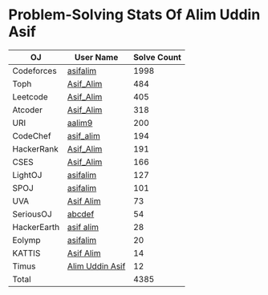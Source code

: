 # Problem-Solving Stats Of Alim Uddin Asif
| OJ | User Name | Solve Count |
| -------- | -------- | -------- |
| Codeforces   | [asifalim](https://codeforces.com/profile/asifalim)   | 1998   |
| Toph   | [Asif_Alim](https://toph.co/u/Asif_Alim)   | 484   |
| Leetcode   | [Asif_Alim](https://leetcode.com/u/Asif_Alim/)   |  405  |
| Atcoder   | [Asif_Alim](https://atcoder.jp/users/Asif_Alim)   | 318   |
| URI   | [aalim9](https://judge.beecrowd.com/en/profile/338268)   | 200   |
| CodeChef   | [asif_alim](https://www.codechef.com/users/asif_alim)   | 194   |
| HackerRank   | [Asif_Alim](https://www.hackerrank.com/profile/Asif_Alim)   | 191   |
| CSES   | [Asif_Alim](https://cses.fi/user/28299)   | 166   |
| LightOJ   | [asifalim](https://lightoj.com/user/asifalim)   | 127   |
| SPOJ   | [asifalim](https://www.spoj.com/users/asifalim/)   | 101   |
| UVA   | [Asif Alim](https://onlinejudge.org/index.php?option=com_comprofiler&Itemid=3)   | 73   |
| SeriousOJ   | [abcdef](https://judge.eluminatis-of-lu.com/user/574?tabIndex=0)   | 54   |
| HackerEarth   | [asif alim](https://www.hackerearth.com/@asifalimnstu/)   | 28   |
| Eolymp   | [asifalim](https://basecamp.eolymp.com/en/users/asifalim)   | 20   |
| KATTIS   | [Asif Alim](https://open.kattis.com/users/asif-alim)   | 14   |
| Timus   | [Alim Uddin Asif](https://acm.timus.ru/author.aspx?id=300248)   | 12   |
| Total   |    |  4385  |
